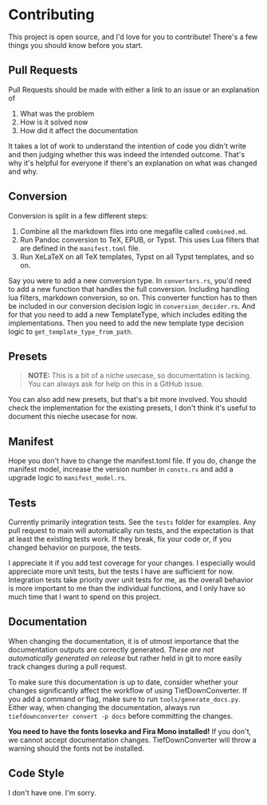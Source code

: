 # Contributing

This project is open source, and I'd love for you to contribute!
There's a few things you should know before you start.

## Pull Requests

Pull Requests should be made with either a link to an issue or an explanation of
1. What was the problem
2. How is it solved now
3. How did it affect the documentation

It takes a lot of work to understand the intention of code you didn't write and
then judging whether this was indeed the intended outcome. That's why it's helpful
for everyone if there's an explanation on what was changed and why.

## Conversion

Conversion is split in a few different steps:

1. Combine all the markdown files into one megafile called `combined.md`.
2. Run Pandoc conversion to TeX, EPUB, or Typst. This uses Lua filters that are
   defined in the `manifest.toml` file.
3. Run XeLaTeX on all TeX templates, Typst on all Typst templates, and so on.

Say you were to add a new conversion type. In `converters.rs`, you'd need to
add a new function that handles the full conversion. Including handling lua filters,
markdown conversion, so on. This converter function has to then be included in our
conversion decision logic in `conversion_decider.rs`. And for that you need to add
a new TemplateType, which includes editing the implementations. Then you need to
add the new template type decision logic to `get_template_type_from_path`.

## Presets

> **NOTE:** This is a bit of a niche usecase, so documentation is lacking. You can
> always ask for help on this in a GitHub issue.

You can also add new presets, but that's a bit more involved. You should check
the implementation for the existing presets, I don't think it's useful to document
this nieche usecase for now.

## Manifest

Hope you don't have to change the manifest.toml file.
If you do, change the manifest model, increase the version number in `consts.rs` and
add a upgrade logic to `manifest_model.rs`.

## Tests

Currently primarily integration tests. See the `tests` folder for examples. Any pull
request to main will automatically run tests, and the expectation is that at least the
existing tests work. If they break, fix your code or, if you changed behavior on purpose, 
the tests.

I appreciate it if you add test coverage for your changes. I especially would
appreciate more unit tests, but the tests I have are sufficient for now.
Integration tests take priority over unit tests for me, as the overall behavior
is more important to me than the individual functions, and I only have so much
time that I want to spend on this project.

## Documentation

When changing the documentation, it is of utmost importance that the documentation outputs
are correctly generated. *These are not automatically generated on release* but rather held 
in git to more easily track changes during a pull request.

To make sure this documentation is up to date, consider whether your changes significantly
affect the workflow of using TiefDownConverter. If you add a command or flag, make sure to
run `tools/generate_docs.py`. Either way, when changing the documentation, always run 
`tiefdownconverter convert -p docs` before committing the changes.

**You need to have the fonts Iosevka and Fira Mono installed!** If you don't, we cannot 
accept documentation changes. TiefDownConverter will throw a warning should the fonts 
not be installed.



## Code Style

I don't have one. I'm sorry.

